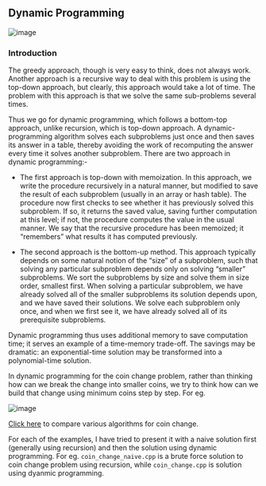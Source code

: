 ## Dynamic Programming

![image](https://user-images.githubusercontent.com/103832825/223900068-37f0ef68-154d-4a03-8758-f5d44841bea7.png)

### Introduction

The greedy approach, though is very easy to think, does not always work. Another approach is a recursive way to deal with this problem is using the top-down approach, but clearly, this approach would take a lot of time. The problem with this approach is that we solve the same sub-problems several times. 

Thus we go for dynamic programming, which follows a bottom-top approach, unlike recursion, which is top-down approach. A dynamic-programming algorithm solves each subproblems just once and then saves its answer in a table, thereby avoiding the work of recomputing the answer every time it solves another subproblem. There are two approach in dynamic programming:- 

* The first approach is top-down with memoization. In this approach, we write the procedure recursively in a natural manner, but modified to save the result of each subproblem (usually in an array or hash table). The procedure now first checks to see whether it has previously solved this subproblem. If so, it returns the saved
value, saving further computation at this level; if not, the procedure computes the value in the usual manner. We say that the recursive procedure has been memoized; it “remembers” what results it has computed previously.

* The second approach is the bottom-up method. This approach typically depends on some natural notion of the “size” of a subproblem, such that solving any particular subproblem depends only on solving “smaller” subproblems. We sort the subproblems by size and solve them in size order, smallest first. When solving a
particular subproblem, we have already solved all of the smaller subproblems its solution depends upon, and we have saved their solutions. We solve each subproblem only once, and when we first see it, we have already solved all of its prerequisite subproblems.

Dynamic programming thus uses additional memory to save computation time; it serves an example of a time-memory trade-off. The savings may be dramatic: an exponential-time solution may be transformed into a polynomial-time solution.

In dynamic programming for the coin change problem, rather than thinking how can we break the change into smaller coins, we try to think how can we build that change using minimum coins step by step. For eg. 

![image](https://user-images.githubusercontent.com/103832825/223014197-ad0a5185-a6b3-46a5-af2f-28338813646a.png)

<a href="https://www.cs.usfca.edu/~galles/visualization/DPChange.html">Click here</a> to compare various algorithms for coin change.

For each of the examples, I have tried to present it with a naive solution first (generally using recursion) and then the solution using dynamic programming. For eg. ```coin_change_naive.cpp``` is a brute force solution to coin change problem using recursion, while ```coin_change.cpp``` is solution using dyanmic programming.

